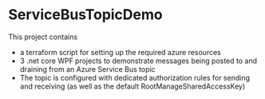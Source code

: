 # ServiceBusTopicDemo

This project contains
- a terraform script for setting up the required azure resources
- 3 .net core WPF projects to demonstrate messages being posted to and draining from an Azure Service Bus topic
- The topic is configured with dedicated authorization rules for sending and receiving (as well as the default RootManageSharedAccessKey)